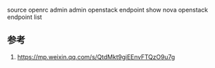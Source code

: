 


source openrc admin admin
openstack endpoint show nova
openstack endpoint list

## 参考

1. https://mp.weixin.qq.com/s/QtdMkt9giEEnvFTQzO9u7g